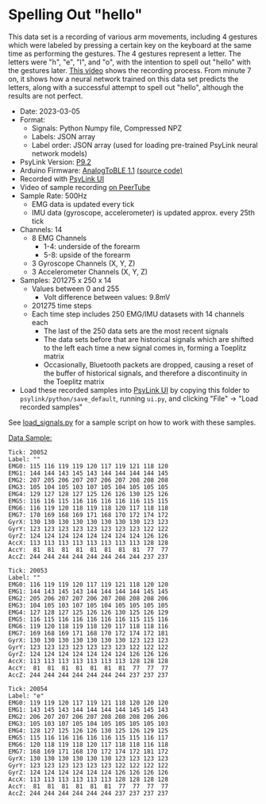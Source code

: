 # Spelling Out "hello" 

This data set is a recording of various arm movements, including 4 gestures which were labeled by pressing a certain key on the keyboard at the same time as performing the gestures.  The 4 gestures represent a letter.  The letters were "h", "e", "l", and "o", with the intention to spell out "hello" with the gestures later.  [This video](https://peertube.linuxrocks.online/w/7BzhGuUMBKbzDHTddJaCy4) shows the recording process.  From minute 7 on, it shows how a neural network trained on this data set predicts the letters, along with a successful attempt to spell out "hello", although the results are not perfect.

- Date: 2023-03-05
- Format:
    - Signals: Python Numpy file, Compressed NPZ
    - Labels: JSON array
    - Label order: JSON array (used for loading pre-trained PsyLink neural network models)
- PsyLink Version: [P9.2](https://psylink.me/p9.2)
- Arduino Firmware: [AnalogToBLE 1.1](https://psylink.me/sabt1.1/) [(source code)](https://codeberg.org/psylink/psylink/src/commit/6fcf7106994c005129073e6d00aa8bab947311f1/arduino/AnalogToBLE1.1/AnalogToBLE1.1.ino)
- Recorded with [PsyLink UI](https://psylink.me/s3)
- Video of sample recording [on PeerTube](https://peertube.linuxrocks.online/w/7BzhGuUMBKbzDHTddJaCy4)
- Sample Rate: 500Hz
    - EMG data is updated every tick
    - IMU data (gyroscope, accelerometer) is updated approx. every 25th tick
- Channels: 14
    - 8 EMG Channels
        - 1-4: underside of the forearm
        - 5-8: upside of the forearm
    - 3 Gyroscope Channels (X, Y, Z)
    - 3 Accelerometer Channels (X, Y, Z)
- Samples: 201275 x 250 x 14
    - Values between 0 and 255
        - Volt difference between values: 9.8mV
    - 201275 time steps
    - Each time step includes 250 EMG/IMU datasets with 14 channels each
        - The last of the 250 data sets are the most recent signals
        - The data sets before that are historical signals which are shifted to the left each time a new signal comes in, forming a Toeplitz matrix
        - Occasionally, Bluetooth packets are dropped, causing a reset of the buffer of historical signals, and therefore a discontinuity in the Toeplitz matrix
- Load these recorded samples into [PsyLink UI](https://psylink.me/s3) by copying this folder to `psylink/python/save_default`, running `ui.py`, and clicking "File" -> "Load recorded samples"

See [load_signals.py](load_signals.py) for a sample script on how to work with these samples.

[Data Sample:](load_signals.py)

```
Tick: 20052
Label: ""
EMG0: 115 116 119 119 120 117 119 121 118 120
EMG1: 144 144 143 145 143 144 144 144 144 145
EMG2: 207 205 206 207 207 206 207 208 208 208
EMG3: 105 104 105 103 107 105 104 105 105 105
EMG4: 129 127 128 127 125 126 126 130 125 126
EMG5: 116 116 115 116 116 116 116 116 115 115
EMG6: 116 119 120 118 119 118 120 117 118 118
EMG7: 170 169 168 169 171 168 170 172 174 172
GyrX: 130 130 130 130 130 130 130 130 123 123
GyrY: 123 123 123 123 123 123 123 123 122 122
GyrZ: 124 124 124 124 124 124 124 124 126 126
AccX: 113 113 113 113 113 113 113 113 128 128
AccY:  81  81  81  81  81  81  81  81  77  77
AccZ: 244 244 244 244 244 244 244 244 237 237

Tick: 20053
Label: ""
EMG0: 116 119 119 120 117 119 121 118 120 120
EMG1: 144 143 145 143 144 144 144 144 145 145
EMG2: 205 206 207 207 206 207 208 208 208 206
EMG3: 104 105 103 107 105 104 105 105 105 105
EMG4: 127 128 127 125 126 126 130 125 126 129
EMG5: 116 115 116 116 116 116 116 115 115 116
EMG6: 119 120 118 119 118 120 117 118 118 116
EMG7: 169 168 169 171 168 170 172 174 172 181
GyrX: 130 130 130 130 130 130 130 123 123 123
GyrY: 123 123 123 123 123 123 123 122 122 122
GyrZ: 124 124 124 124 124 124 124 126 126 126
AccX: 113 113 113 113 113 113 113 128 128 128
AccY:  81  81  81  81  81  81  81  77  77  77
AccZ: 244 244 244 244 244 244 244 237 237 237

Tick: 20054
Label: "e"
EMG0: 119 119 120 117 119 121 118 120 120 120
EMG1: 143 145 143 144 144 144 144 145 145 143
EMG2: 206 207 207 206 207 208 208 208 206 206
EMG3: 105 103 107 105 104 105 105 105 105 103
EMG4: 128 127 125 126 126 130 125 126 129 125
EMG5: 115 116 116 116 116 116 115 115 116 117
EMG6: 120 118 119 118 120 117 118 118 116 118
EMG7: 168 169 171 168 170 172 174 172 181 172
GyrX: 130 130 130 130 130 130 123 123 123 123
GyrY: 123 123 123 123 123 123 122 122 122 122
GyrZ: 124 124 124 124 124 124 126 126 126 126
AccX: 113 113 113 113 113 113 128 128 128 128
AccY:  81  81  81  81  81  81  77  77  77  77
AccZ: 244 244 244 244 244 244 237 237 237 237
```
